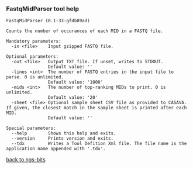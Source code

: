 ### FastqMidParser tool help
	FastqMidParser (0.1-33-gfdb89ad)
	
	Counts the number of occurances of each MID in a FASTQ file.
	
	Mandatory parameters:
	  -in <file>    Input gzipped FASTQ file.
	
	Optional parameters:
	  -out <file>   Output TXT file. If unset, writes to STDOUT.
	                Default value: ''
	  -lines <int>  The number of FASTQ entries in the input file to parse. 0 is unlimited.
	                Default value: '1000'
	  -mids <int>   The number of top-ranking MIDs to print. 0 is unlimited.
	                Default value: '20'
	  -sheet <file> Optional sample sheet CSV file as provided to CASAVA. If given, the closest match in the sample sheet is printed after each MID.
	                Default value: ''
	
	Special parameters:
	  --help        Shows this help and exits.
	  --version     Prints version and exits.
	  --tdx         Writes a Tool Defition Xml file. The file name is the application name appended with '.tdx'.
	
[back to ngs-bits]("https://github.com/marc-sturm/ngs-bits")